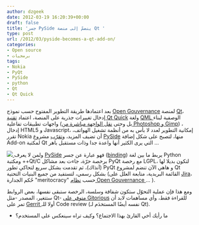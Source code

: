 ```yaml
---
author: dzgeek
date: 2012-03-19 16:20:39+00:00
draft: false
title: 'جسر PySide ينضمّ إلى منصة Qt '
type: post
url: /2012/03/pyside-becomes-a-qt-add-on/
categories:
- Open source
- برمجيات
tags:
- Nokia
- PyQt
- PySide
- python
- Qt
- Qt Quick
---
```


بعد اعتمادها طريقة التطوير المفتوح حسب نموذج [Open Gouvernance](http://labs.qt.nokia.com/2010/06/03/qt-and-open-governance/) لمنصة [Qt](http://qt.nokia.com/)، إدخال تغييرات جذرية على المنصة، اعتماد [تقنية Qt Quick](http://qt.nokia.com/qtquick/) ولغة [QML ](http://en.wikipedia.org/wiki/QML)الوصفية لبناء واجهات تطبيقات تفاعلية (بل وحتى [نقل الواجهة مباشرة من Photoshop و Gimp](http://labs.qt.nokia.com/2010/10/19/exporting-qml-from-photoshop-and-gimp/)) ، إدخال HTML5 و Javascript، إمكانية التطوير لعدد لا بأس به من أنظمة تشغيل الهواتف، تقرر Nokia أن تضيف المزيد، و[تقرّب](http://www.pyside.org/2012/03/pyside-becomes-a-qt-add-on/) مشروع [PySide](http://www.pyside.org/) منها، لتصبح على شكل إضافة Add-on لمكتبة Qt التي يرى الكثير أنها واعدة جدا وذات مستقبل باهر ...

[![](https://www.it-scoop.com/wp-content/uploads/2012/03/PySide.png)
](https://www.it-scoop.com/wp-content/uploads/2012/03/PySide.png)ولمن لا يعرف [PySide](http://en.wikipedia.org/wiki/PySide) فهو عبارة عن جسر ([binding](http://en.wikipedia.org/wiki/Language_binding)) يربط ما بين لغة Python ومكتبة ++Qt/C برخصة حرّة، جاءت بعد مشاكل PyQt مع رخصة LGPL، لتكون بديلا لها (آنذاك)، ثم تقدمت بشكل سريع لتحاكي تطور PyQt و هاهي الآن تنضم لمشروع Qt بشكل رسمي، لتستفيد من جميع البنيات التحتية (القائمة البريدية، متابعة العلل على [Jira](https://bugreports.qt-project.org/secure/Dashboard.jspa)، حُكم الجدارة "meritocracy" حسب [نظام Open Gouvernance ](http://wiki.qt-project.org/The_Qt_Governance_Model)... ).

ومع هذا فإن عملية التحوّل ستكون شفافة وسلسة، الرخصة ستبقى نفسها، بعض الروابط ستتغير، المصدر -مثل Qt- [متوفر على Gitorious](http://qt.gitorious.org/pyside) للقراءة فقط، وأي مساهمات لابد أن تمر على [Gerrit ](http://codereview.qt-project.org/login/mine)أولا للـ Code review (نفسه أيضًا المستخدَم لـ Qt).

- ما رأيك أخي القارئ بهذا الاجتماع؟ وكيف تراه سينعكس على المستخدم؟
